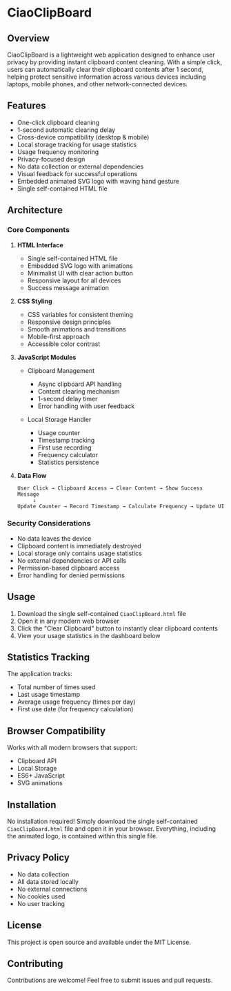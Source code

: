 # CiaoClipBoard

## Overview
CiaoClipBoard is a lightweight web application designed to enhance user privacy by providing instant clipboard content cleaning. With a simple click, users can automatically clear their clipboard contents after 1 second, helping protect sensitive information across various devices including laptops, mobile phones, and other network-connected devices.

## Features
- One-click clipboard cleaning
- 1-second automatic clearing delay
- Cross-device compatibility (desktop & mobile)
- Local storage tracking for usage statistics
- Usage frequency monitoring
- Privacy-focused design
- No data collection or external dependencies
- Visual feedback for successful operations
- Embedded animated SVG logo with waving hand gesture
- Single self-contained HTML file

## Architecture
### Core Components
1. **HTML Interface**
   - Single self-contained HTML file
   - Embedded SVG logo with animations
   - Minimalist UI with clear action button
   - Responsive layout for all devices
   - Success message animation

2. **CSS Styling**
   - CSS variables for consistent theming
   - Responsive design principles
   - Smooth animations and transitions
   - Mobile-first approach
   - Accessible color contrast

3. **JavaScript Modules**
   - Clipboard Management
     - Async clipboard API handling
     - Content clearing mechanism
     - 1-second delay timer
     - Error handling with user feedback
   
   - Local Storage Handler
     - Usage counter
     - Timestamp tracking
     - First use recording
     - Frequency calculator
     - Statistics persistence

4. **Data Flow**
   ```
   User Click → Clipboard Access → Clear Content → Show Success Message
        ↓
   Update Counter → Record Timestamp → Calculate Frequency → Update UI
   ```

### Security Considerations
- No data leaves the device
- Clipboard content is immediately destroyed
- Local storage only contains usage statistics
- No external dependencies or API calls
- Permission-based clipboard access
- Error handling for denied permissions

## Usage
1. Download the single self-contained `CiaoClipBoard.html` file
2. Open it in any modern web browser
3. Click the "Clear Clipboard" button to instantly clear clipboard contents
4. View your usage statistics in the dashboard below

## Statistics Tracking
The application tracks:
- Total number of times used
- Last usage timestamp
- Average usage frequency (times per day)
- First use date (for frequency calculation)

## Browser Compatibility
Works with all modern browsers that support:
- Clipboard API
- Local Storage
- ES6+ JavaScript
- SVG animations

## Installation
No installation required! Simply download the single self-contained `CiaoClipBoard.html` file and open it in your browser. Everything, including the animated logo, is contained within this single file.

## Privacy Policy
- No data collection
- All data stored locally
- No external connections
- No cookies used
- No user tracking

## License
This project is open source and available under the MIT License.

## Contributing
Contributions are welcome! Feel free to submit issues and pull requests.